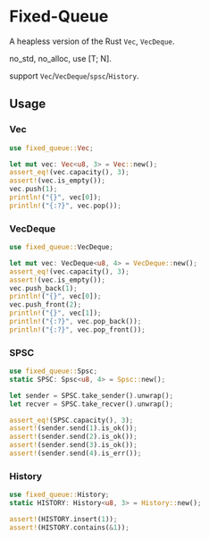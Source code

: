 # Fixed-Queue

A heapless version of the Rust `Vec`, `VecDeque`.

no_std, no_alloc, use [T; N].

support `Vec`/`VecDeque`/`spsc`/`History`.

## Usage

### Vec

```rust
use fixed_queue::Vec;

let mut vec: Vec<u8, 3> = Vec::new();
assert_eq!(vec.capacity(), 3);
assert!(vec.is_empty());
vec.push(1);
println!("{}", vec[0]);
println!("{:?}", vec.pop());
```

### VecDeque

```rust
use fixed_queue::VecDeque;

let mut vec: VecDeque<u8, 4> = VecDeque::new();
assert_eq!(vec.capacity(), 3);
assert!(vec.is_empty());
vec.push_back(1);
println!("{}", vec[0]);
vec.push_front(2);
println!("{}", vec[1]);
println!("{:?}", vec.pop_back());
println!("{:?}", vec.pop_front());
```

### SPSC

```rust
use fixed_queue::Spsc;
static SPSC: Spsc<u8, 4> = Spsc::new();

let sender = SPSC.take_sender().unwrap();
let recver = SPSC.take_recver().unwrap();

assert_eq!(SPSC.capacity(), 3);
assert!(sender.send(1).is_ok());
assert!(sender.send(2).is_ok());
assert!(sender.send(3).is_ok());
assert!(sender.send(4).is_err());
```

### History

```rust
use fixed_queue::History;
static HISTORY: History<u8, 3> = History::new();

assert!(HISTORY.insert(1));
assert!(HISTORY.contains(&1));
```
